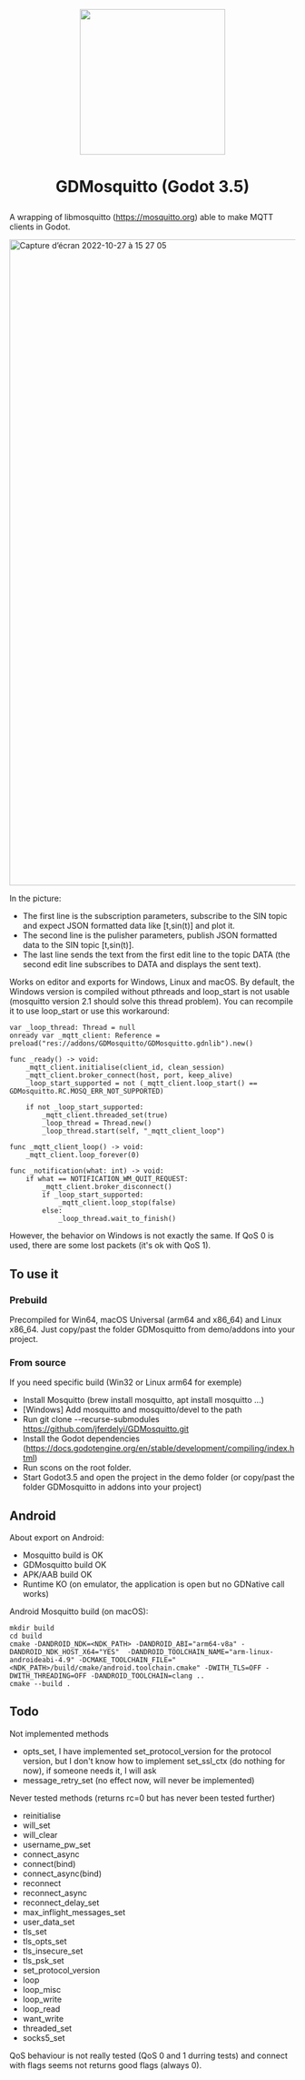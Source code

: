 <p align="center"><img src="https://user-images.githubusercontent.com/4105962/198399711-db9e4e56-1aae-4e60-88a9-4f96484c1681.png" width="256"></p>

# <p align="center">GDMosquitto (Godot 3.5)</p>

A wrapping of libmosquitto (https://mosquitto.org) able to make MQTT clients in Godot.

<img width="1136" alt="Capture d’écran 2022-10-27 à 15 27 05" src="https://user-images.githubusercontent.com/4105962/198297381-d3eea888-d09f-4532-a38c-585850918de8.png">

In the picture:
 - The first line is the subscription parameters, subscribe to the SIN topic and expect JSON formatted data like [t,sin(t)] and plot it.
 - The second line is the pulisher parameters, publish JSON formatted data to the SIN topic [t,sin(t)].
 - The last line sends the text from the first edit line to the topic DATA (the second edit line subscribes to DATA and displays the sent text).

Works on editor and exports for Windows, Linux and macOS. By default, the Windows version is compiled without pthreads and loop_start is not usable (mosquitto version 2.1 should solve this thread problem). You can recompile it to use loop_start or use this workaround:
```gdscript
var _loop_thread: Thread = null
onready var _mqtt_client: Reference = preload("res://addons/GDMosquitto/GDMosquitto.gdnlib").new()

func _ready() -> void:
	_mqtt_client.initialise(client_id, clean_session)
	_mqtt_client.broker_connect(host, port, keep_alive)
	_loop_start_supported = not (_mqtt_client.loop_start() == GDMosquitto.RC.MOSQ_ERR_NOT_SUPPORTED)
	
	if not _loop_start_supported:
		_mqtt_client.threaded_set(true)
		_loop_thread = Thread.new()
		_loop_thread.start(self, "_mqtt_client_loop")

func _mqtt_client_loop() -> void:
	_mqtt_client.loop_forever(0)
	
func _notification(what: int) -> void:
	if what == NOTIFICATION_WM_QUIT_REQUEST:
		_mqtt_client.broker_disconnect()
		if _loop_start_supported:
			_mqtt_client.loop_stop(false)
		else:
			_loop_thread.wait_to_finish()
```
However, the behavior on Windows is not exactly the same. If QoS 0 is used, there are some lost packets (it's ok with QoS 1).

## To use it
### Prebuild
Precompiled for Win64, macOS Universal (arm64 and x86_64) and Linux x86_64. Just copy/past the folder GDMosquitto from demo/addons into your project.

### From source
If you need specific build (Win32 or Linux arm64 for exemple)
 - Install Mosquitto (brew install mosquitto, apt install mosquitto ...)
 - [Windows] Add mosquitto and mosquitto/devel to the path
 - Run git clone --recurse-submodules https://github.com/jferdelyi/GDMosquitto.git
 - Install the Godot dependencies (https://docs.godotengine.org/en/stable/development/compiling/index.html)
 - Run scons on the root folder.
 - Start Godot3.5 and open the project in the demo folder (or copy/past the folder GDMosquitto in addons into your project)


## Android
About export on Android: 
 - Mosquitto build is OK
 - GDMosquitto build OK
 - APK/AAB build OK
 - Runtime KO (on emulator, the application is open but no GDNative call works)
 
Android Mosquitto build (on macOS):
```
mkdir build
cd build
cmake -DANDROID_NDK=<NDK_PATH> -DANDROID_ABI="arm64-v8a" -DANDROID_NDK_HOST_X64="YES"  -DANDROID_TOOLCHAIN_NAME="arm-linux-androideabi-4.9" -DCMAKE_TOOLCHAIN_FILE="<NDK_PATH>/build/cmake/android.toolchain.cmake" -DWITH_TLS=OFF -DWITH_THREADING=OFF -DANDROID_TOOLCHAIN=clang ..
cmake --build .
```

## Todo
Not implemented methods 
 - opts_set, I have implemented set_protocol_version for the protocol version, but I don't know how to implement set_ssl_ctx (do nothing for now), if someone needs it, I will ask
 - message_retry_set (no effect now, will never be implemented)

Never tested methods (returns rc=0 but has never been tested further)
 - reinitialise
 - will_set
 - will_clear
 - username_pw_set
 - connect_async
 - connect(bind)
 - connect_async(bind)
 - reconnect
 - reconnect_async
 - reconnect_delay_set
 - max_inflight_messages_set
 - user_data_set
 - tls_set
 - tls_opts_set
 - tls_insecure_set
 - tls_psk_set
 - set_protocol_version
 - loop
 - loop_misc
 - loop_write
 - loop_read
 - want_write
 - threaded_set
 - socks5_set

QoS behaviour is not really tested (QoS 0 and 1 durring tests) and connect with flags seems not returns good flags (always 0).
